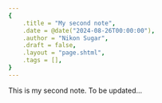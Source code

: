 ```yaml
---
{
    .title = "My second note",
    .date = @date("2024-08-26T00:00:00"),
    .author = "Nikon Sugar",
    .draft = false,
    .layout = "page.shtml",
    .tags = [],
}  
--- 
```


This is my second note. To be updated...



